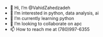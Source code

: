 - 👋 Hi, I’m @VahidZahedzadeh
- 👀 I’m interested in python, data analysis, ai
- 🌱 I’m currently learning python
- 💞️ I’m looking to collaborate on apc
- 📫 How to reach me at (780)997-6355

<!---
VahidZahedzadeh/VahidZahedzadeh is a ✨ special ✨ repository because its `README.md` (this file) appears on your GitHub profile.
You can click the Preview link to take a look at your changes.
--->
